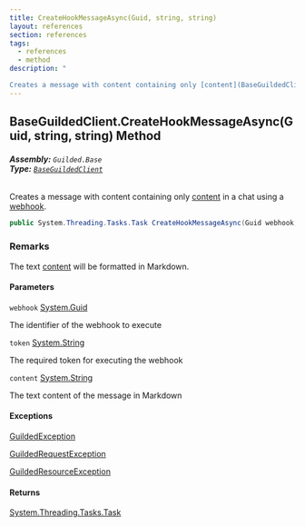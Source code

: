 ```yaml
---
title: CreateHookMessageAsync(Guid, string, string)
layout: references
section: references
tags:
  - references
  - method
description: "

Creates a message with content containing only [content](BaseGuildedClient.CreateHookMessageAsync(Guid,string,string).md#Guilded.Base.BaseGuildedClient.CreateHookMessageAsync(Guid,string,string).content 'Guilded.Base.BaseGuildedClient.CreateHookMessageAsync(Guid, string, string).content') in a chat using a [webhook](BaseGuildedClient.CreateHookMessageAsync(Guid,string,string).md#Guilded.Base.BaseGuildedClient.CreateHookMessageAsync(Guid,string,string).webhook 'Guilded.Base.BaseGuildedClient.CreateHookMessageAsync(Guid, string, string).webhook')."
---
```


## BaseGuildedClient.CreateHookMessageAsync(Guid, string, string) Method
###### **Assembly:** `Guilded.Base`<br/>**Type:** [`BaseGuildedClient`](BaseGuildedClient.md 'Guilded.Base.BaseGuildedClient')

Creates a message with content containing only [content](BaseGuildedClient.CreateHookMessageAsync(Guid,string,string).md#Guilded.Base.BaseGuildedClient.CreateHookMessageAsync(Guid,string,string).content 'Guilded.Base.BaseGuildedClient.CreateHookMessageAsync(Guid, string, string).content') in a chat using a [webhook](BaseGuildedClient.CreateHookMessageAsync(Guid,string,string).md#Guilded.Base.BaseGuildedClient.CreateHookMessageAsync(Guid,string,string).webhook 'Guilded.Base.BaseGuildedClient.CreateHookMessageAsync(Guid, string, string).webhook').

```csharp
public System.Threading.Tasks.Task CreateHookMessageAsync(Guid webhook, string token, string content);
```

### Remarks
  
The text [content](BaseGuildedClient.CreateHookMessageAsync(Guid,string,string).md#Guilded.Base.BaseGuildedClient.CreateHookMessageAsync(Guid,string,string).content 'Guilded.Base.BaseGuildedClient.CreateHookMessageAsync(Guid, string, string).content') will be formatted in Markdown.
#### Parameters

<a name='Guilded.Base.BaseGuildedClient.CreateHookMessageAsync(Guid,string,string).webhook'></a>

`webhook` [System.Guid](https://docs.microsoft.com/en-us/dotnet/api/System.Guid 'System.Guid')

The identifier of the webhook to execute

<a name='Guilded.Base.BaseGuildedClient.CreateHookMessageAsync(Guid,string,string).token'></a>

`token` [System.String](https://docs.microsoft.com/en-us/dotnet/api/System.String 'System.String')

The required token for executing the webhook

<a name='Guilded.Base.BaseGuildedClient.CreateHookMessageAsync(Guid,string,string).content'></a>

`content` [System.String](https://docs.microsoft.com/en-us/dotnet/api/System.String 'System.String')

The text content of the message in Markdown

#### Exceptions

[GuildedException](GuildedException.md 'Guilded.Base.GuildedException')

[GuildedRequestException](GuildedRequestException.md 'Guilded.Base.GuildedRequestException')

[GuildedResourceException](GuildedResourceException.md 'Guilded.Base.GuildedResourceException')

#### Returns
[System.Threading.Tasks.Task](https://docs.microsoft.com/en-us/dotnet/api/System.Threading.Tasks.Task 'System.Threading.Tasks.Task')